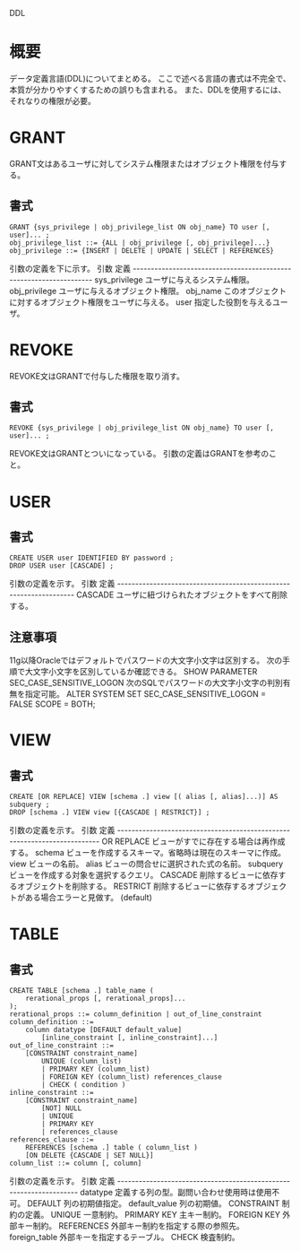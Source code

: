 DDL

# 概要
データ定義言語(DDL)についてまとめる。
ここで述べる言語の書式は不完全で、本質が分かりやすくするための誤りも含まれる。
また、DDLを使用するには、それなりの権限が必要。

# GRANT
GRANT文はあるユーザに対してシステム権限またはオブジェクト権限を付与する。
## 書式
    GRANT {sys_privilege | obj_privilege_list ON obj_name} TO user [, user]... ;
    obj_privilege_list ::= {ALL | obj_privilege [, obj_privilege]...}
    obj_privilege ::= {INSERT | DELETE | UPDATE | SELECT | REFERENCES}
引数の定義を下に示す。
    引数          定義
    -------------------------------------------------------------------
    sys_privilege ユーザに与えるシステム権限。
    obj_privilege ユーザに与えるオブジェクト権限。
    obj_name      このオブジェクトに対するオブジェクト権限をユーザに与える。
    user          指定した役割を与えるユーザ。

# REVOKE
REVOKE文はGRANTで付与した権限を取り消す。
## 書式
    REVOKE {sys_privilege | obj_privilege_list ON obj_name} TO user [, user]... ;
REVOKE文はGRANTとついになっている。
引数の定義はGRANTを参考のこと。

# USER
## 書式
    CREATE USER user IDENTIFIED BY password ;
    DROP USER user [CASCADE] ;
引数の定義を示す。
    引数    定義
    ------------------------------------------------------------------
    CASCADE ユーザに紐づけられたオブジェクトをすべて削除する。
## 注意事項
11g以降Oracleではデフォルトでパスワードの大文字小文字は区別する。
次の手順で大文字小文字を区別しているか確認できる。
    SHOW PARAMETER SEC_CASE_SENSITIVE_LOGON
次のSQLでパスワードの大文字小文字の判別有無を指定可能。
    ALTER SYSTEM SET SEC_CASE_SENSITIVE_LOGON = FALSE SCOPE = BOTH;

# VIEW
## 書式
    CREATE [OR REPLACE] VIEW [schema .] view [( alias [, alias]...)] AS
    subquery ;
    DROP [schema .] VIEW view [{CASCADE | RESTRICT}] ;
引数の定義を示す。
    引数       定義
    -------------------------------------------------------------------------
    OR REPLACE ビューがすでに存在する場合は再作成する。
    schema     ビューを作成するスキーマ。省略時は現在のスキーマに作成。
    view       ビューの名前。
    alias      ビューの問合せに選択された式の名前。
    subquery   ビューを作成する対象を選択するクエリ。
    CASCADE    削除するビューに依存するオブジェクトを削除する。
    RESTRICT   削除するビューに依存するオブジェクトがある場合エラーと見做す。
               (default)

# TABLE
## 書式
    CREATE TABLE [schema .] table_name (
        rerational_props [, rerational_props]...
    );
    rerational_props ::= column_definition | out_of_line_constraint
    column_definition ::=
        column datatype [DEFAULT default_value]
            [inline_constraint [, inline_constraint]...]
    out_of_line_constraint ::=
        [CONSTRAINT constraint_name]
            UNIQUE (column_list)
            | PRIMARY KEY (column_list)
            | FOREIGN KEY (column_list) references_clause
            | CHECK ( condition )
    inline_constraint ::=
        [CONSTRAINT constraint_name]
            [NOT] NULL
            | UNIQUE
            | PRIMARY KEY
            | references_clause
    references_clause ::=
        REFERENCES [schema .] table ( column_list )
        [ON DELETE {CASCADE | SET NULL}]
    column_list ::= column [, column]
引数の定義を示す。
    引数           定義
    -------------------------------------------------------------------
    datatype       定義する列の型。副問い合わせ使用時は使用不可。
    DEFAULT        列の初期値指定。
    default_value  列の初期値。
    CONSTRAINT     制約の定義。
    UNIQUE         一意制約。
    PRIMARY KEY    主キー制約。
    FOREIGN KEY    外部キー制約。
    REFERENCES     外部キー制約を指定する際の参照先。
    foreign_table  外部キーを指定するテーブル。
    CHECK          検査制約。
